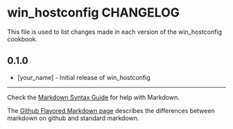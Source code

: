 win_hostconfig CHANGELOG
========================

This file is used to list changes made in each version of the win_hostconfig cookbook.

0.1.0
-----
- [your_name] - Initial release of win_hostconfig

- - -
Check the [Markdown Syntax Guide](http://daringfireball.net/projects/markdown/syntax) for help with Markdown.

The [Github Flavored Markdown page](http://github.github.com/github-flavored-markdown/) describes the differences between markdown on github and standard markdown.
